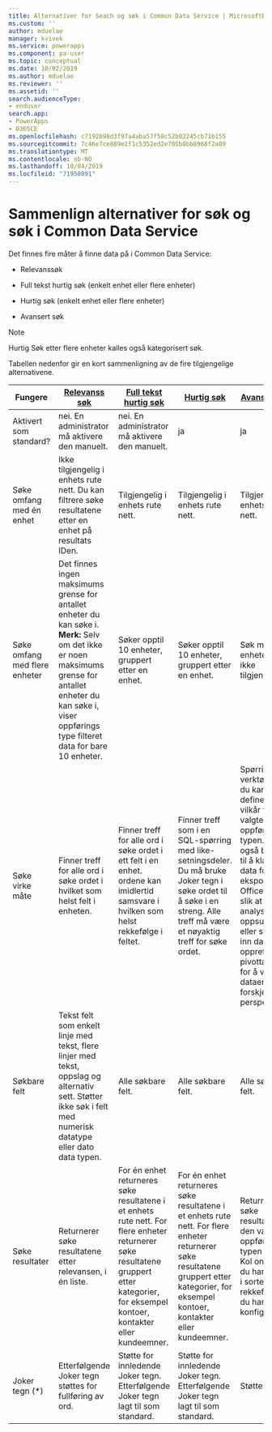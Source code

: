 ```yaml
---
title: Alternativer for Seach og søk i Common Data Service | MicrosoftDocs
ms.custom: ''
author: mduelae
manager: kvivek
ms.service: powerapps
ms.component: pa-user
ms.topic: conceptual
ms.date: 10/02/2019
ms.author: mduelae
ms.reviewer: ''
ms.assetid: ''
search.audienceType:
- enduser
search.app:
- PowerApps
- D365CE
ms.openlocfilehash: c7192b98d3f97a4aba57f58c52b02245cb71b155
ms.sourcegitcommit: 7c46e7ce889e2f1c5352ed2e705b0bb8968f2a89
ms.translationtype: MT
ms.contentlocale: nb-NO
ms.lasthandoff: 10/04/2019
ms.locfileid: "71950891"
---
```

# <a name="compare-search-and-find-options-in-common-data-service"></a>Sammenlign alternativer for søk og søk i Common Data Service

Det finnes fire måter å finne data på i Common Data Service:

-   Relevanssøk  
  
-   Full tekst hurtig søk (enkelt enhet eller flere enheter)  
  
-   Hurtig søk (enkelt enhet eller flere enheter)  

-   Avansert søk

> [!NOTE]
> Hurtig Søk etter flere enheter kalles også kategorisert søk. 
  
Tabellen nedenfor gir en kort sammenligning av de fire tilgjengelige alternativene.

|Fungere|[Relevanss søk](search-records.md#relevance-search)|[Full tekst hurtig søk](search-records.md#start-a-search)|[Hurtig søk](search-records.md#start-a-search)|[Avansert søk](create-edit-or-save-advanced-find-search.md)|  
|-------------------|----------------------|---------------------------|----------------|-------------------|  
|Aktivert som standard?|nei. En administrator må aktivere den manuelt.|nei. En administrator må aktivere den manuelt.|ja|ja|  
|Søke omfang med én enhet|Ikke tilgjengelig i enhets rute nett. Du kan filtrere søke resultatene etter en enhet på resultats IDen.|Tilgjengelig i enhets rute nett.|Tilgjengelig i enhets rute nett.|Tilgjengelig i enhets rute nett.|  
|Søke omfang med flere enheter|Det finnes ingen maksimums grense for antallet enheter du kan søke i. **Merk:**  Selv om det ikke er noen maksimums grense for antallet enheter du kan søke i, viser oppførings type filteret data for bare 10 enheter.|Søker opptil 10 enheter, gruppert etter en enhet.|Søker opptil 10 enheter, gruppert etter en enhet.|Søk med flere enheter er ikke tilgjengelig.|  
|Søke virke måte|Finner treff for alle ord i søke ordet i hvilket som helst felt i enheten.|Finner treff for alle ord i søke ordet i ett felt i en enhet. ordene kan imidlertid samsvare i hvilken som helst rekkefølge i feltet.|Finner treff som i en SQL-spørring med like-setningsdeler. Du må bruke Joker tegn i søke ordet til å søke i en streng. Alle treff må være et nøyaktig treff for søke ordet.|Spørrings verktøy der du kan definere søke vilkår for den valgte oppførings typen. Kan også brukes til å klargjøre data for eksport til Office Excel, slik at du analyserer, oppsummerer eller samler inn data eller oppretter pivottabeller for å vise dataene fra forskjellige perspektiver.|  
|Søkbare felt|Tekst felt som enkelt linje med tekst, flere linjer med tekst, oppslag og alternativ sett. Støtter ikke søk i felt med numerisk datatype eller dato data typen.|Alle søkbare felt.|Alle søkbare felt.|Alle søkbare felt.|  
|Søke resultater|Returnerer søke resultatene etter relevansen, i én liste.|For én enhet returneres søke resultatene i et enhets rute nett. For flere enheter returnerer søke resultatene gruppert etter kategorier, for eksempel kontoer, kontakter eller kundeemner.|For én enhet returneres søke resultatene i et enhets rute nett. For flere enheter returnerer søke resultatene gruppert etter kategorier, for eksempel kontoer, kontakter eller kundeemner.|Returnerer søke resultater for den valgte oppførings typen med Kol onnene du har angitt, i sorterings rekkefølgen du har konfigurert.|
|Joker tegn (*)|Etterfølgende Joker tegn støttes for fullføring av ord.|Støtte for innledende Joker tegn. Etterfølgende Joker tegn lagt til som standard.|Støtte for innledende Joker tegn. Etterfølgende Joker tegn lagt til som standard.|Støttes ikke.|  
